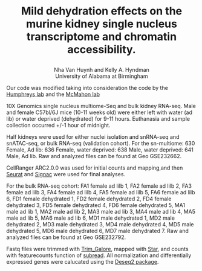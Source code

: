 
# <p align="center"><b>Mild dehydration effects on the murine kidney single nucleus transcriptome and chromatin accessibility.</hx></b></br>
<p align="center"> Nha Van Huynh and Kelly A. Hyndman  <br>
University of Alabama at Birmingham <br></c>

Our code was modified taking into consideration the code by the [Humphreys lab](https://github.com/p4rkerw/Muto_Wilson_NComm_2020/tree/master) and the [McMahon lab](https://github.com/lmsgerhardt/Gerhardt_JASN_2022)

10X Genomics single nucleus multiome-Seq and bulk kidney RNA-seq.  Male and female C57bl/6J mice (10-11 weeks old) were either left with water  (ad lib) or water deprived (dehydrated) for 9-11 hours.  Euthanasia and sample collection occurred +/-1 hour of midnight.

Half kidneys were used for either nuclei isolation and snRNA-seq and snATAC-seq, or bulk RNA-seq (validation cohort).
For the sn-multiome:
630	Female, Ad lib: 636	Female, water deprived: 638	Male, water deprived: 641	Male, Ad lib.  Raw and analyzed files can be found at Geo GSE232662.<br>

CellRanger ARC2.0.0 was used for initial counts and mapping,and then [Seurat](https://satijalab.org/seurat/) and [Signac](https://stuartlab.org/signac/) were used for final analyses.<br>

For the bulk RNA-seq cohort:  FA1	female ad lilb 1, FA2	female ad lilb 2, FA3	female ad lilb 3, FA4	female ad lilb 4, FA5	female ad lilb 5, FA6	female ad lilb 6, FD1	female dehydrated 1, FD2	female dehydrated 2, FD4	female dehydrated 3, FD5	female dehydrated 4, FD6	female dehydrated 5, MA1	male ad lib 1, MA2	male ad lib 2, MA3	male ad lib 3, MA4	male ad lib 4, MA5	male ad lib 5, MA6	male ad lib 6, MD1	male dehydrated 1, MD2	male dehydrated 2, MD3	male dehydrated 3, MD4	male dehydrated 4, MD5	male dehydrated 5, MD6	male dehydrated 6, MD7	male dehydrated 7.  Raw and analyzed files can be found at Geo GSE232792.<br>

Fastq files were trimmed with [Trim_Galore](https://github.com/FelixKrueger/TrimGalore), mapped with [Star](https://github.com/alexdobin/STAR), and counts with featurecounts function of [subread](https://subread.sourceforge.net).  All normalization and differentially expressed genes were calucated using the [Deseq2 package](https://bioconductor.org/packages/release/bioc/html/DESeq2.html).


